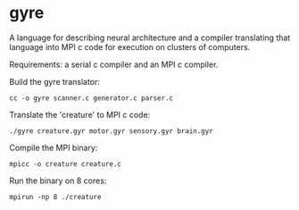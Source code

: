 # gyre
A language for describing neural architecture and a compiler translating that language into MPI c code for execution on clusters of computers.

Requirements: a serial c compiler and an MPI c compiler.

Build the gyre translator:
```
cc -o gyre scanner.c generator.c parser.c
```

Translate the 'creature' to MPI c code:
```
./gyre creature.gyr motor.gyr sensory.gyr brain.gyr
```

Compile the MPI binary:
```
mpicc -o creature creature.c
```

Run the binary on 8 cores:
```
mpirun -np 8 ./creature
```
